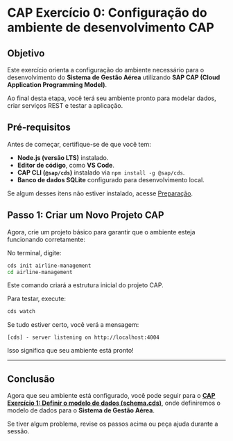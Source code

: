 # CAP Exercício 0: Configuração do ambiente de desenvolvimento CAP 

## **Objetivo**  
Este exercício orienta a configuração do ambiente necessário para o desenvolvimento do **Sistema de Gestão Aérea** utilizando **SAP CAP (Cloud Application Programming Model)**.  

Ao final desta etapa, você terá seu ambiente pronto para modelar dados, criar serviços REST e testar a aplicação.  

## **Pré-requisitos**  
Antes de começar, certifique-se de que você tem:  
- **Node.js (versão LTS)** instalado.  
- **Editor de código**, como **VS Code**.  
- **CAP CLI (`@sap/cds`)** instalado via `npm install -g @sap/cds`.  
- **Banco de dados SQLite** configurado para desenvolvimento local.   

Se algum desses itens não estiver instalado, acesse [Preparação](https://github.com/ViniciusInfinitfy/btp-experience2025-AD267/tree/main/exercises/ex0).  

## **Passo 1: Criar um Novo Projeto CAP**  
Agora, crie um projeto básico para garantir que o ambiente esteja funcionando corretamente:  

No terminal, digite:
```sh
cds init airline-management
cd airline-management
```

Este comando criará a estrutura inicial do projeto CAP.  

Para testar, execute:  
```sh
cds watch
```
Se tudo estiver certo, você verá a mensagem:  
```
[cds] - server listening on http://localhost:4004
```
Isso significa que seu ambiente está pronto! 

---

## **Conclusão**  
Agora que seu ambiente está configurado, você pode seguir para o [**CAP Exercício 1: Definir o modelo de dados (schema.cds)**](https://github.com/ViniciusInfinitfy/btp-experience2025-AD267/tree/main/exercises/ex1), onde definiremos o modelo de dados para o **Sistema de Gestão Aérea**.  

Se tiver algum problema, revise os passos acima ou peça ajuda durante a sessão.
